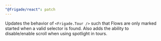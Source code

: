```yaml
---
"@frigade/react": patch
---
```


Updates the behavior of `<Frigade.Tour />` such that Flows are only marked started when a valid selector is found. Also adds the ability to disable/enable scroll when using spotlight in tours.
